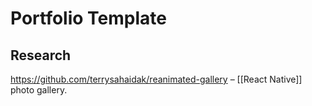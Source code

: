 # Portfolio Template

## Research

https://github.com/terrysahaidak/reanimated-gallery – [[React Native]] photo gallery.
